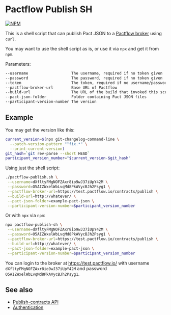 # Pactflow Publish SH

[![NPM](https://img.shields.io/npm/v/pactflow-publish-sh.svg?style=flat-square) ](https://www.npmjs.com/package/pactflow-publish-sh)

This is a shell script that can publish Pact JSON to a [Pactflow broker](https://pactflow.io/) using `curl`.

You may want to use the shell script as is, or use it via `npx` and get it from `npm`.

Parameters:

```sh
--username                   The username, required if no token given
--password                   The password, required if no token given
--token                      The token, required if no username/password given
--pactflow-broker-url        Base URL of Pactflow
--build-url                  The URL of the build that invoked this script
--pact-json-folder           Folder containing Pact JSON files
--participant-version-number The version
```

## Example

You may get the version like this:

```bash
current_version=$(npx git-changelog-command-line \
  --patch-version-pattern "^fix.*" \
  --print-current-version)
git_hash=`git rev-parse --short HEAD`
participant_version_number="$current_version-$git_hash"
```

Using just the shell script:

```bash
./pactflow-publish.sh \
 --username=dXfltyFMgNOFZAxr8io9wJ37iUpY42M \
 --password=O5AIZWxelWbLvqMd8PkAVycBJh2Psyg1 \
 --pactflow-broker-url=https://test.pactflow.io/contracts/publish \
 --build-url=http://whatever/ \
 --pact-json-folder=example-pact-json \
 --participant-version-number=$participant_version_number
```

Or with `npx` via `npm`:

```bash
npx pactflow-publish-sh \
 --username=dXfltyFMgNOFZAxr8io9wJ37iUpY42M \
 --password=O5AIZWxelWbLvqMd8PkAVycBJh2Psyg1 \
 --pactflow-broker-url=https://test.pactflow.io/contracts/publish \
 --build-url=http://whatever/ \
 --pact-json-folder=example-pact-json \
 --participant-version-number=$participant_version_number
```

You can login to the broker at https://test.pactflow.io/ with username `dXfltyFMgNOFZAxr8io9wJ37iUpY42M` and password `O5AIZWxelWbLvqMd8PkAVycBJh2Psyg1`.

## See also

- [Publish-contracts API](https://github.com/pact-foundation/pact_broker/blob/master/lib/pact_broker/doc/views/index/publish-contracts.markdown)
- [Authentication](https://docs.pactflow.io/docs/on-premises/authentication/)
